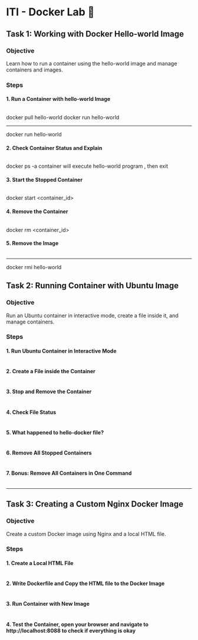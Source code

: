 # ITI - Docker Lab 🐋

## Task 1: Working with Docker Hello-world Image
### Objective
Learn how to run a container using the hello-world image and manage containers and images.


### Steps
#### 1. Run a Container with hello-world Image
```bash
```

docker pull hello-world
docker run hello-world

**********************
docker run hello-world

#### 2. Check Container Status and Explain
```bash
```
docker ps -a
container will execute  hello-world program , then exit

#### 3. Start the Stopped Container
```bash
```
docker start <container_id>

#### 4. Remove the Container
```bash
```
docker rm <container_id>


#### 5. Remove the Image
```bash
```
---
docker rmi hello-world



## Task 2: Running Container with Ubuntu Image
### Objective
Run an Ubuntu container in interactive mode, create a file inside it, and manage containers.

### Steps
#### 1. Run Ubuntu Container in Interactive Mode
```bash
```
#### 2. Create a File inside the Container
```bash
```
#### 3. Stop and Remove the Container
```bash
```
#### 4. Check File Status
```bash
```
#### 5. What happened to hello-docker file?
```bash
```
#### 6. Remove All Stopped Containers
```bash
```
#### 7. Bonus: Remove All Containers in One Command
```bash
```

---
## Task 3: Creating a Custom Nginx Docker Image
### Objective
Create a custom Docker image using Nginx and a local HTML file.

### Steps
#### 1. Create a Local HTML File
```bash
```
#### 2. Write Dockerfile and Copy the HTML file to the Docker Image
```bash
```
#### 3. Run Container with New Image
```bash
```

#### 4. Test the Container, open your browser and navigate to http://localhost:8088 to check if everything is okay
```bash
```

